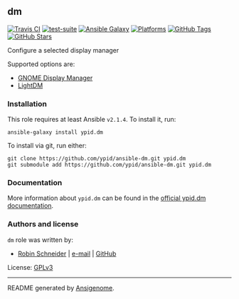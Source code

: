 ## dm

<!-- This file was generated by Ansigenome. Do not edit this file directly but
     instead have a look at the files in the ./meta/ directory. -->

[![Travis CI](https://img.shields.io/travis/ypid/ansible-dm.svg?style=flat)](https://travis-ci.org/ypid/ansible-dm)
[![test-suite](https://img.shields.io/badge/test--suite-ansible--dm-blue.svg?style=flat)](https://github.com/ypid/test-suite-ypid/tree/master/ansible-dm/)
[![Ansible Galaxy](https://img.shields.io/badge/galaxy-ypid.dm-660198.svg?style=flat)](https://galaxy.ansible.com/ypid/dm)
[![Platforms](https://img.shields.io/badge/platforms-debian-lightgrey.svg?style=flat)](#)
[![GitHub Tags](https://img.shields.io/github/tag/ypid/ansible-dm.svg)](https://github.com/ypid/ansible-dm)
[![GitHub Stars](https://img.shields.io/github/stars/ypid/ansible-dm.svg)](https://github.com/ypid/ansible-dm)

Configure a selected display manager

Supported options are:

* [GNOME Display Manager](https://en.wikipedia.org/wiki/GNOME_Display_Manager)
* [LightDM](https://en.wikipedia.org/wiki/LightDM)

### Installation

This role requires at least Ansible `v2.1.4`. To install it, run:

```Shell
ansible-galaxy install ypid.dm
```

To install via git, run either:

```Shell
git clone https://github.com/ypid/ansible-dm.git ypid.dm
git submodule add https://github.com/ypid/ansible-dm.git ypid.dm
```

### Documentation

More information about `ypid.dm` can be found in the
[official ypid.dm documentation](https://ypid-ansible-roles.readthedocs.io/en/latest/ansible/roles/ansible-dm/docs/).






### Authors and license

`dm` role was written by:

- [Robin Schneider](https://docs.debops.org/en/latest/debops-keyring/docs/entities.html#debops-keyring-entity-ypid) | [e-mail](mailto:ypid@riseup.net) | [GitHub](https://github.com/ypid)

License: [GPLv3](https://tldrlegal.com/license/gnu-general-public-license-v3-(gpl-3))

***

README generated by [Ansigenome](https://github.com/nickjj/ansigenome/).

